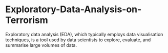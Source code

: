 # Exploratory-Data-Analysis-on-Terrorism
Exploratory data analysis (EDA), which typically employs data visualisation techniques, is a tool used by data scientists to explore, evaluate, and summarise large volumes of data.

